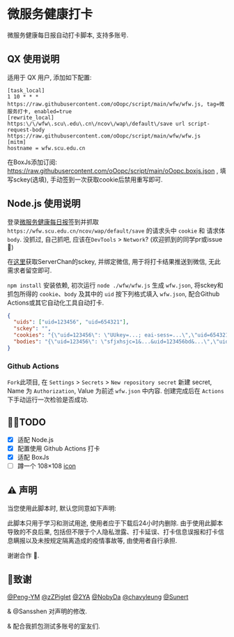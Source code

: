 # 微服务健康打卡

微服务健康每日报自动打卡脚本, 支持多账号.

## QX 使用说明

适用于 QX 用户, 添加如下配置:

```text
[task_local]
1 10 * * * https://raw.githubusercontent.com/oOopc/script/main/wfw/wfw.js, tag=微服务打卡, enabled=true
[rewrite_local]
https:\/\/wfw\.scu\.edu\.cn\/ncov\/wap\/default\/save url script-request-body https://raw.githubusercontent.com/oOopc/script/main/wfw/wfw.js
[mitm]
hostname = wfw.scu.edu.cn
```

在BoxJs添加订阅: https://raw.githubusercontent.com/oOopc/script/main/oOopc.boxjs.json , 填写sckey(选填), 手动签到一次获取cookie后禁用重写即可.

## Node.js 使用说明

登录[微服务健康每日报](https://wfw.scu.edu.cn/ncov/wap/default/index)签到并抓取 `https://wfw.scu.edu.cn/ncov/wap/default/save` 的请求头中 `cookie` 和 请求体 `body`. 没抓过, 自己抓吧, 应该在`DevTools` > `Network`? (欢迎抓到的同学pr或issue :hugs:)

在[这里](http://sc.ftqq.com/3.version)获取ServerChan的sckey, 并绑定微信, 用于将打卡结果推送到微信, 无此需求者留空即可.

`npm install` 安装依赖, 初次运行 `node ./wfw/wfw.js` 生成 `wfw.json`, 将sckey和抓包所得的 `cookie`、`body` 及其中的 `uid` 按下列格式填入 `wfw.json`, 配合Github Actions或其它自动化工具自动打卡.

```json
{
  "uids": ["uid=123456", "uid=654321"],
  "sckey": "",
  "cookies": "{\"uid=123456\": \"UUkey=...; eai-sess=...\",\"uid=654321\": \"UUkey=...; eai-sess=...\"}",
  "bodies": "{\"uid=123456\": \"sfjxhsjc=1&...&uid=123456bd&...\",\"uid=654321\": \"sfjxhsjc=1&...&uid=654321bd&...\"}"
}
```

### Github Actions

`Fork`此项目, 在 `Settings` > `Secrets` > `New repository secret` 新建 secret, Name 为 `Authorization`, Value 为前述 `wfw.json` 中内容. 创建完成后在 `Actions` 下手动运行一次检验是否成功.

## :man_technologist:TODO

- [x] 适配 Node.js
- [x] 配置使用 Github Actions 打卡
- [x] 适配 BoxJs
- [ ] 蹲一个 108×108 [icon](https://imgwfw.scu.edu.cn/image/9/45f3a5e666c9a86a403f7be373ad66cf.png)

## :warning: 声明

当您使用此脚本时, 默认您同意如下声明:

此脚本只用于学习和测试用途, 使用者应于下载后24小时内删除. 由于使用此脚本导致的不良后果, 包括但不限于个人隐私泄露、打卡延误、打卡信息误报和打卡信息瞒报以及未按规定隔离造成的疫情事故等, 由使用者自行承担.

谢谢合作 :handshake:.

## :speak_no_evil:致谢

[@Peng-YM](https://github.com/Peng-YM)
[@zZPiglet](https://github.com/zZPiglet)
[@2YA](https://github.com/dompling)
[@NobyDa](https://github.com/NobyDa)
[@chavyleung](https://github.com/chavyleung)
[@Sunert](https://github.com/Sunert)

& @Sansshen 对声明的修改.

& 配合我抓包测试多账号的室友们.
